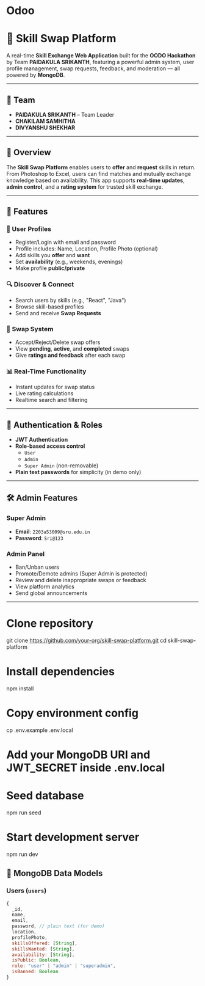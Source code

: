 # Odoo
# 🔄 Skill Swap Platform

A real-time **Skill Exchange Web Application** built for the **OODO Hackathon** by Team **PAIDAKULA SRIKANTH**, featuring a powerful admin system, user profile management, swap requests, feedback, and moderation — all powered by **MongoDB**.

---

## 👥 Team

- **PAIDAKULA SRIKANTH** – Team Leader
- **CHAKILAM SAMHITHA**
- **DIVYANSHU SHEKHAR**

---

## 🚀 Overview

The **Skill Swap Platform** enables users to **offer** and **request** skills in return. From Photoshop to Excel, users can find matches and mutually exchange knowledge based on availability. This app supports **real-time updates**, **admin control**, and a **rating system** for trusted skill exchange.

---

## 🧩 Features

### 👤 User Profiles
- Register/Login with email and password
- Profile includes: Name, Location, Profile Photo (optional)
- Add skills you **offer** and **want**
- Set **availability** (e.g., weekends, evenings)
- Make profile **public/private**

### 🔍 Discover & Connect
- Search users by skills (e.g., "React", "Java")
- Browse skill-based profiles
- Send and receive **Swap Requests**

### 🔄 Swap System
- Accept/Reject/Delete swap offers
- View **pending**, **active**, and **completed** swaps
- Give **ratings and feedback** after each swap

### 📊 Real-Time Functionality
- Instant updates for swap status
- Live rating calculations
- Realtime search and filtering

---

## 🔐 Authentication & Roles

- **JWT Authentication**
- **Role-based access control**
  - `User`
  - `Admin`
  - `Super Admin` (non-removable)
- **Plain text passwords** for simplicity (in demo only)

---

## 🛠️ Admin Features

### Super Admin
- **Email**: `2203a53009@sru.edu.in`
- **Password**: `Sri@123`

### Admin Panel
- Ban/Unban users
- Promote/Demote admins (Super Admin is protected)
- Review and delete inappropriate swaps or feedback
- View platform analytics
- Send global announcements

---

# Clone repository
git clone https://github.com/your-org/skill-swap-platform.git
cd skill-swap-platform

# Install dependencies
npm install

# Copy environment config
cp .env.example .env.local
# Add your MongoDB URI and JWT_SECRET inside .env.local

# Seed database
npm run seed

# Start development server
npm run dev


## 🧠 MongoDB Data Models

### Users (`users`)
```js
{
  _id,
  name,
  email,
  password, // plain text (for demo)
  location,
  profilePhoto,
  skillsOffered: [String],
  skillsWanted: [String],
  availability: [String],
  isPublic: Boolean,
  role: "user" | "admin" | "superadmin",
  isBanned: Boolean
}
